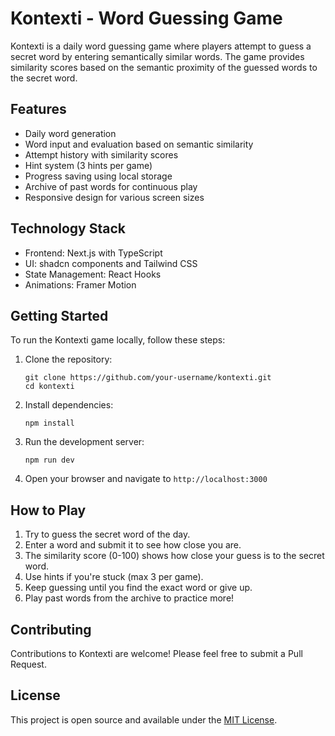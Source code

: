 # Kontexti - Word Guessing Game

Kontexti is a daily word guessing game where players attempt to guess a secret word by entering semantically similar words. The game provides similarity scores based on the semantic proximity of the guessed words to the secret word.

## Features

- Daily word generation
- Word input and evaluation based on semantic similarity
- Attempt history with similarity scores
- Hint system (3 hints per game)
- Progress saving using local storage
- Archive of past words for continuous play
- Responsive design for various screen sizes

## Technology Stack

- Frontend: Next.js with TypeScript
- UI: shadcn components and Tailwind CSS
- State Management: React Hooks
- Animations: Framer Motion

## Getting Started

To run the Kontexti game locally, follow these steps:

1. Clone the repository:
   ```
   git clone https://github.com/your-username/kontexti.git
   cd kontexti
   ```

2. Install dependencies:
   ```
   npm install
   ```

3. Run the development server:
   ```
   npm run dev
   ```

4. Open your browser and navigate to `http://localhost:3000`

## How to Play

1. Try to guess the secret word of the day.
2. Enter a word and submit it to see how close you are.
3. The similarity score (0-100) shows how close your guess is to the secret word.
4. Use hints if you're stuck (max 3 per game).
5. Keep guessing until you find the exact word or give up.
6. Play past words from the archive to practice more!

## Contributing

Contributions to Kontexti are welcome! Please feel free to submit a Pull Request.

## License

This project is open source and available under the [MIT License](LICENSE).
